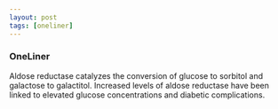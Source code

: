 ```yaml
---
layout: post
tags: [oneliner]
---
```



### OneLiner

Aldose reductase catalyzes the conversion of glucose to sorbitol and galactose to galactitol. Increased levels of aldose reductase have been linked to elevated glucose concentrations and diabetic complications.
